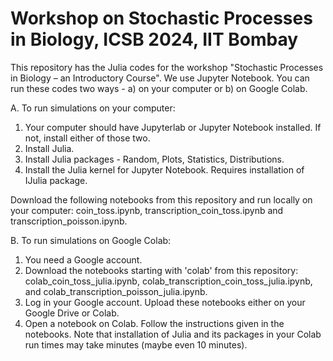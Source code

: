 # Workshop on Stochastic Processes in Biology, ICSB 2024, IIT Bombay
This repository has the Julia codes for the workshop "Stochastic Processes in Biology – an Introductory Course".
We use Jupyter Notebook. You can run these codes two ways - a) on your computer or b) on Google Colab. 

A. To run simulations on your computer:
1. Your computer should have Jupyterlab or Jupyter Notebook installed. If not, install either of those two.
2. Install Julia.
3. Install Julia packages - Random, Plots, Statistics, Distributions.
4. Install the Julia kernel for Jupyter Notebook. Requires installation of IJulia package.

Download the following notebooks from this repository and run locally on your computer: coin_toss.ipynb, transcription_coin_toss.ipynb and transcription_poisson.ipynb.

B. To run simulations on Google Colab:
1. You need a Google account. 
2. Download the notebooks starting with 'colab' from this repository: colab_coin_toss_julia.ipynb, colab_transcription_coin_toss_julia.ipynb, and colab_transcription_poisson_julia.ipynb.
3. Log in your Google account. Upload these notebooks either on your Google Drive or Colab.
4. Open a notebook on Colab. Follow the instructions given in the notebooks. Note that installation of Julia and its packages in your Colab run times may take minutes (maybe even 10 minutes).
